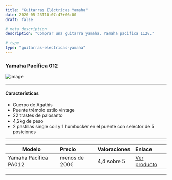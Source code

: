 ```yaml
---
title: "Guitarras Eléctricas Yamaha"
date: 2020-05-23T10:07:47+06:00
draft: false

# meta description
description: "Comprar una guitarra yamaha. Yamaha pacifica 112v."

# type
type: "guitarras-electricas-yamaha"
---
```


### Yamaha Pacífica 012

![image](../../images/post/yamaha_pacifica_012_opt.jpg)

<hr>

#### Características

* Cuerpo de Agathis
* Puente trémolo estilo vintage
* 22 trastes de palosanto
* 4,2kg de peso
* 2 pastillas single coil y 1 humbucker en el puente con selector de 5 posiciones

<hr>

| Modelo        | Precio    | Valoraciones | Enlace |      
| ------------- |:-------------|:-------------|:-------------
| Yamaha Pacífica PA012	   	   | menos de 200€ | 4,4 sobre 5 | [Ver producto](https://amzn.to/3bLizRn)	

<hr>